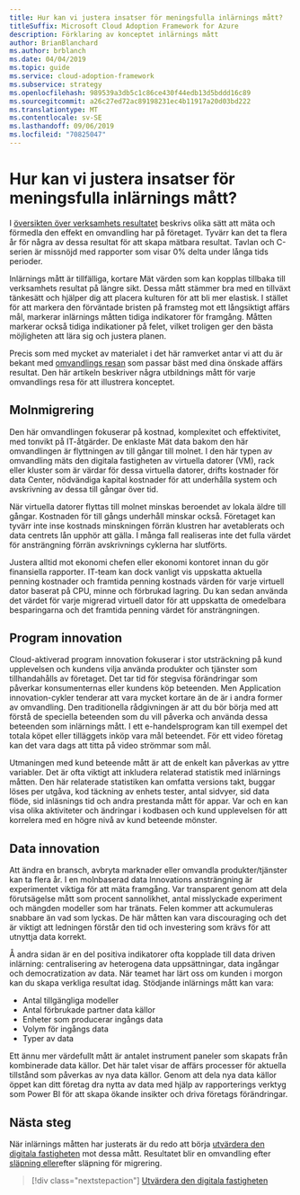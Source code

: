 ```yaml
---
title: Hur kan vi justera insatser för meningsfulla inlärnings mått?
titleSuffix: Microsoft Cloud Adoption Framework for Azure
description: Förklaring av konceptet inlärnings mått
author: BrianBlanchard
ms.author: brblanch
ms.date: 04/04/2019
ms.topic: guide
ms.service: cloud-adoption-framework
ms.subservice: strategy
ms.openlocfilehash: 989539a3db5c1c86ce430f44edb13d5bddd16c89
ms.sourcegitcommit: a26c27ed72ac89198231ec4b11917a20d03bd222
ms.translationtype: MT
ms.contentlocale: sv-SE
ms.lasthandoff: 09/06/2019
ms.locfileid: "70825047"
---
```

<!-- markdownlint-disable MD026 -->

# <a name="how-can-we-align-efforts-to-meaningful-learning-metrics"></a>Hur kan vi justera insatser för meningsfulla inlärnings mått?

I [översikten över verksamhets resultatet](business-outcomes/index.md) beskrivs olika sätt att mäta och förmedla den effekt en omvandling har på företaget. Tyvärr kan det ta flera år för några av dessa resultat för att skapa mätbara resultat. Tavlan och C-serien är missnöjd med rapporter som visar 0% delta under långa tids perioder.

Inlärnings mått är tillfälliga, kortare Mät värden som kan kopplas tillbaka till verksamhets resultat på längre sikt. Dessa mått stämmer bra med en tillväxt tänkesätt och hjälper dig att placera kulturen för att bli mer elastisk. I stället för att markera den förväntade bristen på framsteg mot ett långsiktigt affärs mål, markerar inlärnings måtten tidiga indikatorer för framgång. Måtten markerar också tidiga indikationer på felet, vilket troligen ger den bästa möjligheten att lära sig och justera planen.

Precis som med mycket av materialet i det här ramverket antar vi att du är bekant med [omvandlings resan](../governance/journeys/index.md) som passar bäst med dina önskade affärs resultat. Den här artikeln beskriver några utbildnings mått för varje omvandlings resa för att illustrera konceptet.

## <a name="cloud-migration"></a>Molnmigrering

Den här omvandlingen fokuserar på kostnad, komplexitet och effektivitet, med tonvikt på IT-åtgärder. De enklaste Mät data bakom den här omvandlingen är flyttningen av till gångar till molnet. I den här typen av omvandling mäts den digitala fastigheten av virtuella datorer (VM), rack eller kluster som är värdar för dessa virtuella datorer, drifts kostnader för data Center, nödvändiga kapital kostnader för att underhålla system och avskrivning av dessa till gångar över tid.

När virtuella datorer flyttas till molnet minskas beroendet av lokala äldre till gångar. Kostnaden för till gångs underhåll minskar också. Företaget kan tyvärr inte inse kostnads minskningen förrän klustren har avetablerats och data centrets lån upphör att gälla. I många fall realiseras inte det fulla värdet för ansträngning förrän avskrivnings cyklerna har slutförts.

Justera alltid mot ekonomi chefen eller ekonomi kontoret innan du gör finansiella rapporter. IT-team kan dock vanligt vis uppskatta aktuella penning kostnader och framtida penning kostnads värden för varje virtuell dator baserat på CPU, minne och förbrukad lagring. Du kan sedan använda det värdet för varje migrerad virtuell dator för att uppskatta de omedelbara besparingarna och det framtida penning värdet för ansträngningen.

## <a name="application-innovation"></a>Program innovation

Cloud-aktiverad program innovation fokuserar i stor utsträckning på kund upplevelsen och kundens vilja använda produkter och tjänster som tillhandahålls av företaget. Det tar tid för stegvisa förändringar som påverkar konsumenternas eller kundens köp beteenden. Men Application innovation-cykler tenderar att vara mycket kortare än de är i andra former av omvandling. Den traditionella rådgivningen är att du bör börja med att förstå de speciella beteenden som du vill påverka och använda dessa beteenden som inlärnings mått. I ett e-handelsprogram kan till exempel det totala köpet eller tilläggets inköp vara mål beteendet. För ett video företag kan det vara dags att titta på video strömmar som mål.

Utmaningen med kund beteende mått är att de enkelt kan påverkas av yttre variabler. Det är ofta viktigt att inkludera relaterad statistik med inlärnings måtten. Den här relaterade statistiken kan omfatta versions takt, buggar löses per utgåva, kod täckning av enhets tester, antal sidvyer, sid data flöde, sid inläsnings tid och andra prestanda mått för appar. Var och en kan visa olika aktiviteter och ändringar i kodbasen och kund upplevelsen för att korrelera med en högre nivå av kund beteende mönster.

## <a name="data-innovation"></a>Data innovation

Att ändra en bransch, avbryta marknader eller omvandla produkter/tjänster kan ta flera år. I en molnbaserad data Innovations ansträngning är experimentet viktiga för att mäta framgång. Var transparent genom att dela förutsägelse mått som procent sannolikhet, antal misslyckade experiment och mängden modeller som har tränats. Felen kommer att ackumuleras snabbare än vad som lyckas. De här måtten kan vara discouraging och det är viktigt att ledningen förstår den tid och investering som krävs för att utnyttja data korrekt.

Å andra sidan är en del positiva indikatorer ofta kopplade till data driven inlärning: centralisering av heterogena data uppsättningar, data ingångar och democratization av data. När teamet har lärt oss om kunden i morgon kan du skapa verkliga resultat idag. Stödjande inlärnings mått kan vara:

- Antal tillgängliga modeller
- Antal förbrukade partner data källor
- Enheter som producerar ingångs data
- Volym för ingångs data
- Typer av data

Ett ännu mer värdefullt mått är antalet instrument paneler som skapats från kombinerade data källor. Det här talet visar de affärs processer för aktuella tillstånd som påverkas av nya data källor. Genom att dela nya data källor öppet kan ditt företag dra nytta av data med hjälp av rapporterings verktyg som Power BI för att skapa ökande insikter och driva företags förändringar.

## <a name="next-steps"></a>Nästa steg

När inlärnings måtten har justerats är du redo att börja [utvärdera den digitala fastigheten](../digital-estate/index.md) mot dessa mått. Resultatet blir en omvandling efter [släpning eller](../migrate/migration-considerations/prerequisites/technical-complexity.md)efter släpning för migrering.

> [!div class="nextstepaction"]
> [Utvärdera den digitala fastigheten](../digital-estate/index.md)
